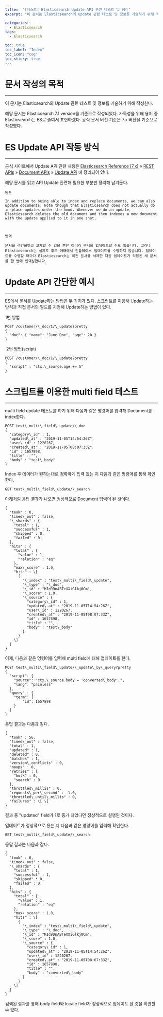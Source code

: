 ```yaml
---
title:  "[테스트] Elasticsearch Update API 관련 테스트 및 정리"
excerpt: "이 문서는 Elasticsearch의 Update 관련 테스트 및 정보를 기술하기 위해 작성한다. 해당 문서는 Elasticsearch 7.1 version을 기준으로 작성되었다. 가독성을 위해 용어 중 Elasticsearch는 ES로 줄여서 표현하겠다. 공식 문서 버전 기준은 7.x 버전을 기준으로 작성했다. "

categories:
  - Elasticsearch
tags:
  - Elasticsearch

toc: true
toc_label: "Index"
toc_icon: "cog"
toc_sticky: true
---
```


문서 작성의 목적
=========

* * *

이 문서는 Elasticsearch의 Update 관련 테스트 및 정보를 기술하기 위해 작성한다.

해당 문서는 Elasticsearch 7.1 version을 기준으로 작성되었다. 가독성을 위해 용어 중 Elasticsearch는 ES로 줄여서 표현하겠다. 공식 문서 버전 기준은 7.x 버전을 기준으로 작성했다. 

ES Update API 작동 방식
===================

* * *

공식 사이트에서 Update API 관련 내용은 [Elasticsearch Reference \[7.x\]](https://www.elastic.co/guide/en/elasticsearch/reference/7.x/index.html) » [REST APIs](https://www.elastic.co/guide/en/elasticsearch/reference/7.x/rest-apis.html) » [Document APIs](https://www.elastic.co/guide/en/elasticsearch/reference/7.x/docs.html) » [Update API](https://www.elastic.co/guide/en/elasticsearch/reference/7.x/docs-update.html) 에 정리되어 있다. 

해당 문서를 읽고 API Update 관련해 필요한 부분만 정리해 남겨둔다.

```
원문

In addition to being able to index and replace documents, we can also update documents. Note though that Elasticsearch does not actually do in-place updates under the hood. Whenever we do an update, Elasticsearch deletes the old document and then indexes a new document with the update applied to it in one shot.

  

번역

문서를 색인화하고 교체할 수 있을 뿐만 아니라 문서를 업데이트할 수도 있습니다. 그러나 Elasticsearch는 실제로 후드 아래에서 인플레이스 업데이트를 수행하지 않습니다. 업데이트를 수행할 때마다 Elasticsearch는 이전 문서를 삭제한 다음 업데이트가 적용된 새 문서를 한 번에 인덱싱합니다.
```

Update API 간단한 예시 
==================

* * *

ES에서 문서를 Update하는 방법은 두 가지가 있다. 스크립트를 이용해 Update하는 방식과 직접 문서의 필드를 지정해 Update하는 방법이 있다. 

1번 방법

```
POST /customer/\_doc/1/\_update?pretty
{
  "doc": { "name": "Jane Doe", "age": 20 }
}
```

 2번 방법(script)

```
POST /customer/\_doc/1/\_update?pretty
{
  "script" : "ctx.\_source.age += 5"
}
```

스크립트를 이용한 multi field 테스트 
==========================

* * *

multi field update 테스트를 하기 위해 다음과 같은 명령어를 입력해 Document를 index한다. 

```
POST test\_multi\_field\_update/\_doc
{
  "category\_id" : 1,
  "updated\_at" : "2019-11-05T14:54:26Z",
  "user\_id" : 1220267,
  "created\_at" : "2019-11-05T08:07:33Z",
  "id" : 1657898,
  "title" : "",
  "body" : "test\_body"
}
```

Index 후 데이터가 원하는대로 정확하게 입력 됬는 지 다음과 같은 명령어를 통해 확인한다. 

```
GET test\_multi\_field\_update/\_search
```

아래처럼 응답 결과가 나오면 정상적으로 Document 입력이 된 것이다. 

```
{
  "took" : 0,
  "timed\_out" : false,
  "\_shards" : {
    "total" : 1,
    "successful" : 1,
    "skipped" : 0,
    "failed" : 0
  },
  "hits" : {
    "total" : {
      "value" : 1,
      "relation" : "eq"
    },
    "max\_score" : 1.0,
    "hits" : \[
      {
        "\_index" : "test\_multi\_field\_update",
        "\_type" : "\_doc",
        "\_id" : "MId9DnABTeXXiGlkj0Cm",
        "\_score" : 1.0,
        "\_source" : {
          "category\_id" : 1,
          "updated\_at" : "2019-11-05T14:54:26Z",
          "user\_id" : 1220267,
          "created\_at" : "2019-11-05T08:07:33Z",
          "id" : 1657898,
          "title" : "",
          "body" : "test\_body"
        }
      }
    \]
  }
}
```

이제, 다음과 같은 명령어를 입력해 multi field에 대해 업데이트를 한다. 

```
POST test\_multi\_field\_update/\_update\_by\_query?pretty
{
  "script": {
    "source": "ctx.\_source.body = 'converted\_body';",
    "lang": "painless"
  },
  "query" : {
    "term": {
        "id": 1657898
    }
  }
}
```

응답 결과는 다음과 같다. 

```
{
  "took" : 56,
  "timed\_out" : false,
  "total" : 1,
  "updated" : 1,
  "deleted" : 0,
  "batches" : 1,
  "version\_conflicts" : 0,
  "noops" : 0,
  "retries" : {
    "bulk" : 0,
    "search" : 0
  },
  "throttled\_millis" : 0,
  "requests\_per\_second" : -1.0,
  "throttled\_until\_millis" : 0,
  "failures" : \[ \]
}
```

결과 중 "updated" field가 1로 증가 되었다면 정상적으로 실행된 것이다. 

업데이트가 정상적으로 됬는 지 다음과 같은 명령어를 입력해 확인한다. 

```
GET test\_multi\_field\_update/\_search
```

응답 결과는 다음과 같다. 

```
{
  "took" : 0,
  "timed\_out" : false,
  "\_shards" : {
    "total" : 1,
    "successful" : 1,
    "skipped" : 0,
    "failed" : 0
  },
  "hits" : {
    "total" : {
      "value" : 1,
      "relation" : "eq"
    },
    "max\_score" : 1.0,
    "hits" : \[
      {
        "\_index" : "test\_multi\_field\_update",
        "\_type" : "\_doc",
        "\_id" : "MId9DnABTeXXiGlkj0Cm",
        "\_score" : 1.0,
        "\_source" : {
          "category\_id" : 1,
          "updated\_at" : "2019-11-05T14:54:26Z",
          "user\_id" : 1220267,
          "created\_at" : "2019-11-05T08:07:33Z",
          "id" : 1657898,
          "title" : "",
          "body" : "converted\_body"
        }
      }
    \]
  }
}
```

검색된 결과를 통해 body field와 locale field가 정상적으로 업데이트 된 것을 확인할 수 있다.